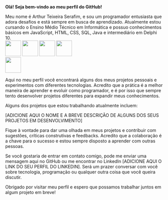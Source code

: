 <link rel="stylesheet" href="https://cdn.jsdelivr.net/gh/devicons/devicon@v2.15.1/devicon.min.css">
<strong>Olá! Seja bem-vindo ao meu perfil do GitHub!</strong>

Meu nome é Arthur Teixeira Serafim, e sou um programador entusiasta que adora desafios e está sempre em busca de aprendizado. Atualmente estou cursando o Ensino Médio Técnico em Informática e possuo conhecimentos básicos em JavaScript, HTML, CSS, SQL, Java e intermediário em Delphi 10.<br/>
<img src="https://cdn.jsdelivr.net/gh/devicons/devicon/icons/html5/html5-original.svg" width="50" height="50"/>
<img src="https://cdn.jsdelivr.net/gh/devicons/devicon/icons/css3/css3-original-wordmark.svg" width="50" height="50"/>
<img src="https://cdn.jsdelivr.net/gh/devicons/devicon/icons/javascript/javascript-original.svg" width="50" height="50" />
<img src="https://cdn.jsdelivr.net/gh/devicons/devicon/icons/java/java-original.svg" width="50" height="50" />    
<img src="https://cdn.jsdelivr.net/gh/devicons/devicon/icons/mysql/mysql-original-wordmark.svg" width="50" height="50"/>

Aqui no meu perfil você encontrará alguns dos meus projetos pessoais e experimentos com diferentes tecnologias. Acredito que a prática é a melhor maneira de aprender e evoluir como programador, e é por isso que sempre tento desenvolver projetos diferentes para expandir meus conhecimentos.

Alguns dos projetos que estou trabalhando atualmente incluem:

[ADICIONE AQUI O NOME E A BREVE DESCRIÇÃO DE ALGUNS DOS SEUS PROJETOS EM DESENVOLVIMENTO]

Fique à vontade para dar uma olhada em meus projetos e contribuir com sugestões, críticas construtivas e feedbacks. Acredito que a colaboração é a chave para o sucesso e estou sempre disposto a aprender com outras pessoas.

Se você gostaria de entrar em contato comigo, pode me enviar uma mensagem aqui no GitHub ou me encontrar no LinkedIn [ADICIONE AQUI O LINK DO SEU PERFIL DO LINKEDIN]. Será um prazer conversar com você sobre tecnologia, programação ou qualquer outra coisa que você queira discutir.

Obrigado por visitar meu perfil e espero que possamos trabalhar juntos em algum projeto em breve!
